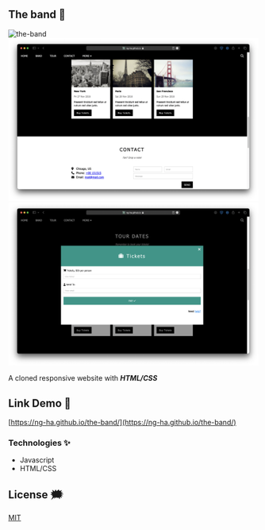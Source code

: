## The band :musical_keyboard:

![the-band](./github-images/the-band.png)
![the-band2](./github-images/the-band2.png)
![the-band3](./github-images/the-band3.png)

A cloned responsive website with **_HTML/CSS_**

## Link Demo :page_facing_up:

[https://ng-ha.github.io/the-band/](https://ng-ha.github.io/the-band/)

### Technologies ✨

- Javascript
- HTML/CSS

## License :right_anger_bubble:

[MIT](https://choosealicense.com/licenses/mit/)
